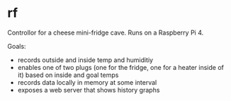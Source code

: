 # rf

Controllor for a cheese mini-fridge cave. Runs on a Raspberry Pi 4.

Goals:

- records outside and inside temp and humiditiy
- enables one of two plugs (one for the fridge, one for a heater inside of it) based on inside and goal temps
- records data locally in memory at some interval
- exposes a web server that shows history graphs
